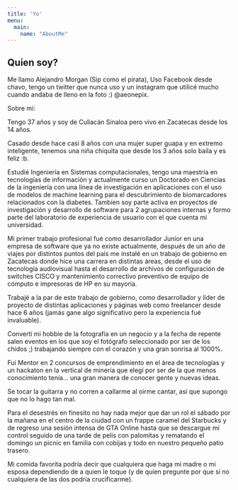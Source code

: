 ```yaml
---
title: 'Yo'
menu:
  main:
    name: "AboutMe"
---
```


## Quien soy?

Me llamo Alejandro Morgan (Sip como el pirata), Uso Facebook desde chavo, tengo un twitter que nunca uso y un instagram que utilicé mucho cuando andaba de lleno en la foto :) @aeonepix.

Sobre mí:

Tengo 37 años y soy de Culiacán Sinaloa pero vivo en Zacatecas desde los 14 años.

Casado desde hace casi 8 años con una mujer super guapa y en extremo inteligente, tenemos una niña chiquita que desde los 3 años solo baila y es feliz :b.

Estudié Ingeniería en Sistemas computacionales, tengo una maestría en tecnologías de información y actualmente curso un Doctorado en Ciencias de la ingeniería con una línea de investigación en aplicaciones con el uso de modelos de machine learning para el descubrimiento de biomarcadores relacionados con la diabetes. Tambien soy parte activa en proyectos de investigación y desarrollo de software para 2 agrupaciones internas y formo parte del laboratorio de experiencia de usuario con el que cuenta mi universidad.

Mi primer trabajo profesional fué como desarrollador Junior en una empresa de software que ya no existe actualmente, después de un año de viajes por distintos puntos del país me instalé en un trabajo de gobierno en Zacatecas donde hice una carrera en distintas áreas, desde el uso de tecnología audiovisual hasta el desarrollo de archivos de configuración de switches CISCO y mantenimiento correctivo preventivo de equipo de cómputo e impresoras de HP en su mayoría.

Trabajé a la par de este trabajo de gobierno, como desarrollador y líder de proyecto de distintas aplicaciones y páginas web como freelancer desde hace 6 años (jamás gane algo significativo pero la experiencia fué invaluable).

Convertí mi hobbie de la fotografía en un negocio y a la fecha de repente salen eventos en los que soy el fotógrafo seleccionado por ser de los chidos ;) trabajando siempre con el corazón y una gran sonrisa al 1000%.

Fuí Mentor en 2 concursos de emprendimiento en el área de tecnologías y un hackaton en la vertical de minería que elegí por ser de la que menos conocimiento tenía... una gran manera de conocer gente y nuevas ideas.

Se tocar la guitarra y no corren a callarme al oirme cantar, así que supongo que no lo hago tan mal.

Para el desestrés en finesito no hay nada mejor que dar un rol el sábado por la mañana en el centro de la ciudad con un frappe caramel del Starbucks y de regreso una sesión intensa de GTA Online hasta que se descargue mi control seguido de una tarde de pelis con palomitas y rematando el domingo un picnic en familia con cobijas y todo en nuestro pequeño patio trasero.

Mi comida favorita podría decir que cualquiera que haga mi madre o mi esposa dependiendo de a quien le toque (y de quien pregunte por que si no cualquiera de las dos podría crucificarme).
